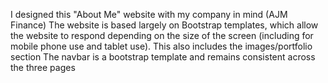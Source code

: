 I designed this "About Me" website with my company in mind (AJM Finance)
The website is based largely on Bootstrap templates, which allow the website to respond depending on the size of the screen (including for mobile phone use and tablet use). This also includes the images/portfolio section
The navbar is a bootstrap template and remains consistent across the three pages
